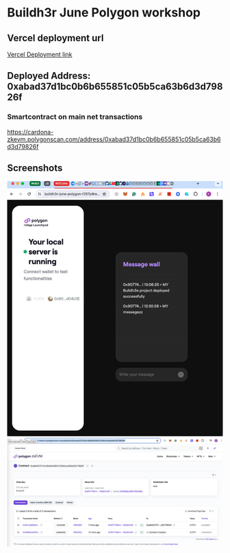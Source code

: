 # Buildh3r June Polygon workshop

## Vercel deployment url 
<!-- add url to https://buildh3r-june-polygon-27pref-0xnidz-projects.vercel.app/ -->
[Vercel Deployment link ](https://buildh3r-june-polygon-f257pref-0xnidz-projects.vercel.app/)

## Deployed Address: 0xabad37d1bc0b6b655851c05b5ca63b6d3d79826f

### Smartcontract on main net transactions
https://cardona-zkevm.polygonscan.com/address/0xabad37d1bc0b6b655851c05b5ca63b6d3d79826f

## Screenshots 

![Vercel Proof](./images/vercel.png "Webapp on vercel")
![Transcations in explorer](./images/transaction_explorer.png "Explorer txns")